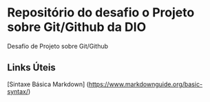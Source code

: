 # Repositório do desafio o Projeto sobre Git/Github da DIO
Desafio de Projeto sobre Git/Github

## Links Úteis
[Sintaxe Básica Markdown] (https://www.markdownguide.org/basic-syntax/)
